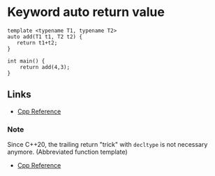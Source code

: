 # Keyword auto return value

```
template <typename T1, typename T2>
auto add(T1 t1, T2 t2) {
   return t1+t2;
}

int main() {
    return add(4,3);
}
```

## Links
- [Cpp Reference](https://en.cppreference.com/w/cpp/language/auto)

### Note
Since C++20, the trailing return "trick" with ```decltype``` is not necessary anymore.
(Abbreviated function template)
- [Cpp Reference](https://en.cppreference.com/w/cpp/language/function_template#Abbreviated_function_template)


